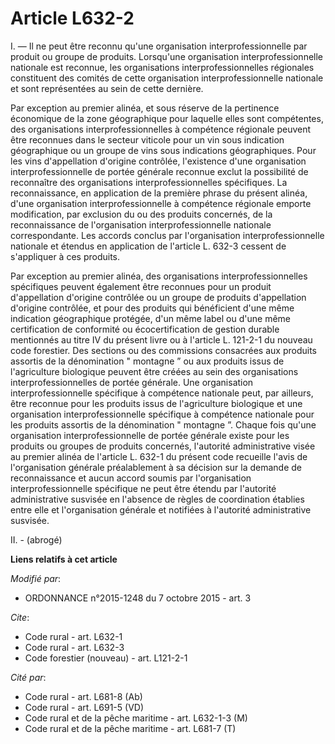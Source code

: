 # Article L632-2

I. ― Il ne peut être reconnu qu'une organisation interprofessionnelle par produit ou groupe de produits. Lorsqu'une
organisation interprofessionnelle nationale est reconnue, les organisations interprofessionnelles régionales constituent des
comités de cette organisation interprofessionnelle nationale et sont représentées au sein de cette dernière. 

Par exception au premier alinéa, et sous réserve de la pertinence économique de la zone géographique pour laquelle elles sont
compétentes, des organisations interprofessionnelles à compétence régionale peuvent être reconnues dans le secteur viticole
pour un vin sous indication géographique ou un groupe de vins sous indications géographiques. Pour les vins d'appellation
d'origine contrôlée, l'existence d'une organisation interprofessionnelle de portée générale reconnue exclut la possibilité de
reconnaître des organisations interprofessionnelles spécifiques. La reconnaissance, en application de la première phrase du
présent alinéa, d'une organisation interprofessionnelle à compétence régionale emporte modification, par exclusion du ou des
produits concernés, de la reconnaissance de l'organisation interprofessionnelle nationale correspondante. Les accords conclus
par l'organisation interprofessionnelle nationale et étendus en application de l'article L. 632-3 cessent de s'appliquer à
ces produits. 

Par exception au premier alinéa, des organisations interprofessionnelles spécifiques peuvent également être reconnues pour un
produit d'appellation d'origine contrôlée ou un groupe de produits d'appellation d'origine contrôlée, et pour des produits
qui bénéficient d'une même indication géographique protégée, d'un même label ou d'une même certification de conformité ou
écocertification de gestion durable mentionnés au titre IV du présent livre ou à l'article L. 121-2-1 du nouveau code
forestier. Des sections ou des commissions consacrées aux produits assortis de la dénomination " montagne ” ou aux produits
issus de l'agriculture biologique peuvent être créées au sein des organisations interprofessionnelles de portée générale. Une
organisation interprofessionnelle spécifique à compétence nationale peut, par ailleurs, être reconnue pour les produits issus
de l'agriculture biologique et une organisation interprofessionnelle spécifique à compétence nationale pour les produits
assortis de la dénomination " montagne ”. Chaque fois qu'une organisation interprofessionnelle de portée générale existe pour
les produits ou groupes de produits concernés, l'autorité administrative visée au premier alinéa de l'article L. 632-1 du
présent code recueille l'avis de l'organisation générale préalablement à sa décision sur la demande de reconnaissance et
aucun accord soumis par l'organisation interprofessionnelle spécifique ne peut être étendu par l'autorité administrative
susvisée en l'absence de règles de coordination établies entre elle et l'organisation générale et notifiées à l'autorité
administrative susvisée. 

II. - (abrogé)

**Liens relatifs à cet article**

_Modifié par_:

  - ORDONNANCE n°2015-1248 du 7 octobre 2015 - art. 3

_Cite_:

  - Code rural - art. L632-1
  - Code rural - art. L632-3
  - Code forestier (nouveau) - art. L121-2-1

_Cité par_:

  - Code rural - art. L681-8 (Ab)
  - Code rural - art. L691-5 (VD)
  - Code rural et de la pêche maritime - art. L632-1-3 (M)
  - Code rural et de la pêche maritime - art. L681-7 (T)
